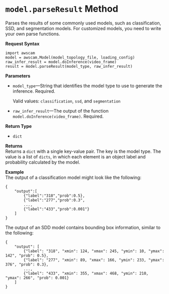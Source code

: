 # `model.parseResult` Method<a name="deeplens-device-library-awscam-model-parseresult"></a>

Parses the results of some commonly used models, such as classification, SSD, and segmentation models\. For customized models, you need to write your own parse functions\.

**Request Syntax**

```
import awscam
model = awscam.Model(model_topology_file, loading_config)
raw_infer_result = model.doInference(video_frame)
result = model.parseResult(model_type, raw_infer_result)
```

**Parameters**
+ `model_type`—String that identifies the model type to use to generate the inference\. Required\. 

  Valid values: `classification`, `ssd`, and `segmentation`
+ `raw_infer_result`—The output of the function `model.doInference(video_frame)`\. Required\.

**Return Type**
+ `dict`

**Returns**  
Returns a `dict` with a single key\-value pair\. The key is the model type\. The value is a list of `dicts`, in which each element is an object label and probability calculated by the model\.

**Example**  
The output of a classification model might look like the following:  

```
{
    "output":[
        {"label":"318","prob":0.5},
        {"label":"277","prob":0.3",
        ...,
        {"label":"433","prob":0.001"}
    ]
}
```
The output of an SDD model contains bounding box information, similar to the following:  

```
{
    "output": [
        {"label": "318", "xmin": 124, "xmax": 245, "ymin": 10, "ymax": 142", "prob": 0.5},
        {"label": "277", "xmin": 89, "xmax": 166, "ymin": 233, "ymax": 376", "prob": 0.3},
        ...,
        {"label": "433", "xmin": 355, "xmax": 468, "ymin": 210, "ymax": 266", "prob": 0.001}
    ]
}
```